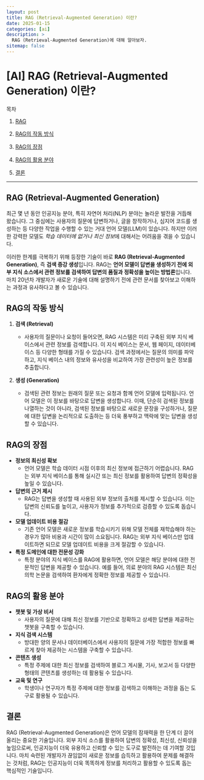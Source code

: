 ```yaml
---
layout: post
title: RAG (Retrieval-Augmented Generation) 이란?
date: 2025-01-15
categories: [ai]
description: >
  RAG (Retrieval-Augmented Generation)에 대해 알아보자.
sitemap: false
---
```


# [AI] RAG (Retrieval-Augmented Generation) 이란?

목차

1. [RAG](#rag-retrieval-augmented-generation)

2. [RAG의 작동 방식](#rag의-작동-방식)

3. [RAG의 장점](#rag의-장점)

4. [RAG의 활용 분야](#rag의-활용-분야)

5. [결론](#결론)

---

## RAG (Retrieval-Augmented Generation)

최근 몇 년 동안 인공지능 분야, 특히 자연어 처리(NLP) 분야는 놀라운 발전을 거듭해 왔습니다. 그 중심에는 사용자의 질문에 답변하거나, 글을 창작하거나, 심지어 코드를 생성하는 등 다양한 작업을 수행할 수 있는 거대 언어 모델(LLM)이 있습니다. 하지만 이러한 강력한 모델도 *학습 데이터에 없거나 최신 정보*에 대해서는 어려움을 겪을 수 있습니다.

이러한 한계를 극복하기 위해 등장한 기술이 바로 **RAG (Retrieval-Augmented Generation)**, 즉 **검색 증강 생성**입니다.
RAG는 **언어 모델이 답변을 생성하기 전에 외부 지식 소스에서 관련 정보를 검색하여 답변의 품질과 정확성을 높이는 방법론**입니다. 마치 20년차 개발자가 새로운 기술에 대해 설명하기 전에 관련 문서를 찾아보고 이해하는 과정과 유사하다고 볼 수 있습니다.

## RAG의 작동 방식

1. **검색 (Retrieval)**

   - 사용자의 질문이나 요청이 들어오면, RAG 시스템은 미리 구축된 외부 지식 베이스에서 관련 정보를 검색합니다. 이 지식 베이스는 문서, 웹 페이지, 데이터베이스 등 다양한 형태를 가질 수 있습니다. 검색 과정에서는 질문의 의미를 파악하고, 지식 베이스 내의 정보와 유사성을 비교하여 가장 관련성이 높은 정보를 추출합니다.

2. **생성 (Generation)**
   - 검색된 관련 정보는 원래의 질문 또는 요청과 함께 언어 모델에 입력됩니다. 언어 모델은 이 정보를 바탕으로 답변을 생성합니다. 이때, 단순히 검색된 정보를 나열하는 것이 아니라, 검색된 정보를 바탕으로 새로운 문장을 구성하거나, 질문에 대한 답변을 논리적으로 도출하는 등 더욱 풍부하고 맥락에 맞는 답변을 생성할 수 있습니다.

## RAG의 장점

- **정보의 최신성 확보**
  - 언어 모델은 학습 데이터 시점 이후의 최신 정보에 접근하기 어렵습니다. RAG는 외부 지식 베이스를 통해 실시간 또는 최신 정보를 활용하여 답변의 정확성을 높일 수 있습니다.
- **답변의 근거 제시**
  - RAG는 답변을 생성할 때 사용된 외부 정보의 출처를 제시할 수 있습니다. 이는 답변의 신뢰도를 높이고, 사용자가 정보를 추가적으로 검증할 수 있도록 돕습니다.
- **모델 업데이트 비용 절감**
  - 기존 언어 모델은 새로운 정보를 학습시키기 위해 모델 전체를 재학습해야 하는 경우가 많아 비용과 시간이 많이 소요됩니다. RAG는 외부 지식 베이스만 업데이트하면 되므로 모델 업데이트 비용을 크게 절감할 수 있습니다.
- **특정 도메인에 대한 전문성 강화**
  - 특정 분야의 지식 베이스를 RAG에 활용하면, 언어 모델은 해당 분야에 대한 전문적인 답변을 제공할 수 있습니다. 예를 들어, 의료 분야의 RAG 시스템은 최신 의학 논문을 검색하여 환자에게 정확한 정보를 제공할 수 있습니다.

## RAG의 활용 분야

- **챗봇 및 가상 비서**
  - 사용자의 질문에 대해 최신 정보를 기반으로 정확하고 상세한 답변을 제공하는 챗봇을 구축할 수 있습니다.
- **지식 검색 시스템**
  - 방대한 양의 문서나 데이터베이스에서 사용자의 질문에 가장 적합한 정보를 빠르게 찾아 제공하는 시스템을 구축할 수 있습니다.
- **콘텐츠 생성**
  - 특정 주제에 대한 최신 정보를 검색하여 블로그 게시물, 기사, 보고서 등 다양한 형태의 콘텐츠를 생성하는 데 활용될 수 있습니다.
- **교육 및 연구**
  - 학생이나 연구자가 특정 주제에 대한 정보를 검색하고 이해하는 과정을 돕는 도구로 활용될 수 있습니다.

## 결론

RAG (Retrieval-Augmented Generation)은 언어 모델의 잠재력을 한 단계 더 끌어올리는 중요한 기술입니다. 외부 지식 소스를 활용하여 답변의 정확성, 최신성, 신뢰성을 높임으로써, 인공지능이 더욱 유용하고 신뢰할 수 있는 도구로 발전하는 데 기여할 것입니다. 마치 숙련된 개발자가 끊임없이 새로운 정보를 습득하고 활용하여 문제를 해결하는 것처럼, RAG는 인공지능이 더욱 똑똑하게 정보를 처리하고 활용할 수 있도록 돕는 핵심적인 기술입니다.

